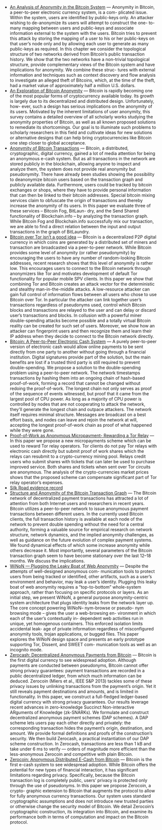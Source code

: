  - [An Analysis of Anonymity in the Bitcoin System](./Papers/An%20Analysis%20of%20Anonymity%20in%20the%20Bitcoin%20System.pdf?raw=true) — Anonymity in Bitcoin, a peer-to-peer electronic currency system, is a com- plicated issue. Within the system, users are identified by public-keys only. An attacker wishing to de-anonymize its users will attempt to construct the one- to-many mapping between users and public-keys and associate information external to the system with the users. Bitcoin tries to prevent this attack by storing the mapping of a user to his or her public-keys on that user’s node only and by allowing each user to generate as many public-keys as required. In this chapter we consider the topological structure of two networks derived from Bitcoin’s public transaction history. We show that the two networks have a non-trivial topological structure, provide complementary views of the Bitcoin system and have implications for anonymity. We combine these struc- tures with external information and techniques such as context discovery and flow analysis to investigate an alleged theft of Bitcoins, which, at the time of the theft, had a market value of approximately half a million U.S. dollars.
 - [An Exploration of Bitcoin Anonymity](Papers/An%20Exploration%20of%20Bitcoin%20Anonymity.pdf?raw=true) — Bitcoin is rapidly becoming one of the most popular forms of cryptocurrency available today. Its growth is largely due to its decentralized and distributed design. Unfortunately, how- ever, such a design has serious implications on the anonymity of its users. Motivated by the inherent limitations of user anonymity, this survey contains a detailed overview of all scholarly works studying the anonymity properties of Bitcoin, as well as all known proposed solutions to remediate its shortcomings. Our goal is to illuminate such problems to scholarly researchers in this field and cultivate ideas for new solutions or alternative designs that can help bring cryptocurrencies like Bitcoin one step closer to global acceptance.
 - [Anonymity of Bitcoin Transactions](Papers/Anonymity%20of%20Bitcoin%20Transactions.pdf?raw=true) — Bitcoin, a distributed, cryptographic, digital currency, gained a lot of media attention for being an anonymous e-cash system. But as all transactions in the network are stored publicly in the blockchain, allowing anyone to inspect and analyze them, the system does not provide real anonymity but pseudonymity. There have already been studies showing the possibility to deanonymize bitcoin users based on the transaction graph and publicly available data. Furthermore, users could be tracked by bitcoin exchanges or shops, where they have to provide personal information that can then be linked to their bitcoin addresses. Special bitcoin mixing services claim to obfuscate the origin of transactions and thereby increase the anonymity of its users. In this paper we evaluate three of these services – Bitcoin Fog, BitLaun- dry, and the Send Shared functionality of Blockchain.info – by analyzing the transaction graph. While Bitcoin Fog and Blockchain.info successfully mix our transaction, we are able to find a direct relation between the input and output transactions in the graph of BitLaundry.
 - [Bitcoin over Tor isn’t a good idea](Papers/Bitcoin%20over%20Tor%20isn’t%20a%20good%20idea.pdf?raw=true) — Bitcoin is a decentralized P2P digital currency in which coins are generated by a distributed set of miners and transaction are broadcasted via a peer-to-peer network. While Bitcoin provides some level of anonymity (or rather pseudonymity) by encouraging the users to have any number of random-looking Bitcoin addresses, recent research shows that this level of anonymity is rather low. This encourages users to connect to the Bitcoin network through anonymizers like Tor and motivates development of default Tor functionality for popular mobile SPV clients. In this paper we show that combining Tor and Bitcoin creates an attack vector for the deterministic and stealthy man-in-the-middle attacks. A low-resource attacker can gain full control of information flows between all users who chose to use Bitcoin over Tor. In particular the attacker can link together user’s transactions regardless of pseudonyms used, control which Bitcoin blocks and transactions are relayed to the user and can delay or discard user’s transactions and blocks. In collusion with a powerful miner double-spending attacks become possible and a totally virtual Bitcoin reality can be created for such set of users. Moreover, we show how an attacker can fingerprint users and then recognize them and learn their IP address when they decide to connect to the Bitcoin network directly.
 - [Bitcoin: A Peer-to-Peer Electronic Cash System](Papers/Bitcoin-%20A%20Peer-to-Peer%20Electronic%20Cash%20System.pdf?raw=true) — A purely peer-to-peer version of electronic cash would allow online payments to be sent directly from one party to another without going through a financial institution. Digital signatures provide part of the solution, but the main benefits are lost if a trusted third party is still required to prevent double-spending. We propose a solution to the double-spending problem using a peer-to-peer network. The network timestamps transactions by hashing them into an ongoing chain of hash-based proof-of-work, forming a record that cannot be changed without redoing the proof-of-work. The longest chain not only serves as proof of the sequence of events witnessed, but proof that it came from the largest pool of CPU power. As long as a majority of CPU power is controlled by nodes that are not cooperating to attack the network, they'll generate the longest chain and outpace attackers. The network itself requires minimal structure. Messages are broadcast on a best effort basis, and nodes can leave and rejoin the network at will, accepting the longest proof-of-work chain as proof of what happened while they were gone.
 - [Proof-of-Work as Anonymous Micropayment- Rewarding a Tor Relay](Papers/Proof-of-Work%20as%20Anonymous%20Micropayment-%20Rewarding%20a%20Tor%20Relay.pdf?raw=true) — In this paper we propose a new micropayments scheme which can be used to reward Tor relay operators. Tor clients do not pay Tor relays with electronic cash directly but submit proof of work shares which the relays can resubmit to a crypto-currency mining pool. Relays credit users who submit shares with tickets that can later be used to purchase improved service. Both shares and tickets when sent over Tor circuits are anonymous. The analysis of the crypto-currencies market prices shows that the proposed scheme can compensate significant part of Tor relay operator’s expenses.
 - [Silk Road evidence record](Papers/Silk%20Road%20evidence%20record.pdf?raw=true)
 - [Structure and Anonymity of the Bitcoin Transaction Graph](Papers/Structure%20and%20Anonymity%20of%20the%20Bitcoin%20Transaction%20Graph.pdf?raw=true) — The Bitcoin network of decentralized payment transactions has attracted a lot of attention from both Internet users and researchers in recent years. Bitcoin utilizes a peer-to-peer network to issue anonymous payment transactions between different users. In the currently used Bitcoin clients, the full transaction history is available at each node of the network to prevent double spending without the need for a central authority, forming a valuable source for empirical research on network structure, network dynamics, and the implied anonymity challenges, as well as guidance on the future evolution of complex payment systems. We found dynamical effects of which some increase anonymity while others decrease it. Most importantly, several parameters of the Bitcoin transaction graph seem to have become stationary over the last 12–18 months. We discuss the implications.
 - [WiNoN — Plugging the Leaky Boat of Web Anonymity](Papers/WiNoN%20—%20Plugging%20the%20Leaky%20Boat%20of%20Web%20Anonymity.pdf?raw=true) — Despite the attempts of well-designed anonymous com- munication tools to protect users from being tracked or identified, other artifacts, such as a user’s environment and behavior, may leak a user’s identity. Plugging this leaky boat of web anonymity requires a “top-to-bottom” whole-system approach, rather than focusing on specific protocols or layers. As an initial step, we present WiNoN, a general purpose anonymity-centric system architecture that plugs identity leaks from the network layer up. The core concept powering WiNoN– nym-browse or pseudo- nym browsing mode – gives the user a web-browsing en- vironment in which each of the user’s contextually in- dependent web activities run in unique, yet homogenous containers. This enforced isolation limits accidental leak- age of private information regardless of misconfigured anonymity tools, trojan applications, or bugged files. This paper explores the WiNoN design space and presents an early prototype supporting Tor, Dissent, and SWEET com- munication tools as well as an incognito mode.
 - [Zerocash: Decentralized Anonymous Payments from Bitcoin](Papers/Zerocash-%20Decentralized%20Anonymous%20Payments%20from%20Bitcoin.pdf?raw=true) — Bitcoin is the first digital currency to see widespread adoption. Although payments are conducted between pseudonyms, Bitcoin cannot offer strong privacy guarantees: payment transactions are recorded in a public decentralized ledger, from which much information can be deduced. Zerocoin (Miers et al., IEEE S&P 2013) tackles some of these privacy issues by unlinking transactions from the payment’s origin. Yet it still reveals payment destinations and amounts, and is limited in functionality. In this paper, we construct a full-fledged ledger-based digital currency with strong privacy guarantees. Our results leverage recent advances in zero-knowledge Succinct Non-interactive ARguments of Knowledge (zk-SNARKs). We formulate and construct decentralized anonymous payment schemes (DAP schemes). A DAP scheme lets users pay each other directly and privately: the corresponding transaction hides the payment’s origin, destination, and amount. We provide formal definitions and proofs of the construction’s security. We then build Zerocash, a practical instantiation of our DAP scheme construction. In Zerocash, transactions are less than 1 kB and take under 6 ms to verify — orders of magnitude more efficient than the less-anonymous Zerocoin and competitive with plain Bitcoin.
 - [Zerocoin: Anonymous Distributed E-Cash from Bitcoin](Papers/Zerocoin:%20Anonymous%20Distributed%20E-Cash%20from%20Bitcoin.pdf?raw=true) — Bitcoin is the first e-cash system to see widespread adoption. While Bitcoin offers the potential for new types of financial interaction, it has significant limitations regarding privacy. Specifically, because the Bitcoin transaction log is completely public, users’ privacy is protected only through the use of pseudonyms. In this paper we propose Zerocoin, a crypto- graphic extension to Bitcoin that augments the protocol to allow for fully anonymous currency transactions. Our system uses standard cryptographic assumptions and does not introduce new trusted parties or otherwise change the security model of Bitcoin. We detail Zerocoin’s cryptographic construction, its integration into Bitcoin, and examine its performance both in terms of computation and impact on the Bitcoin protocol.
